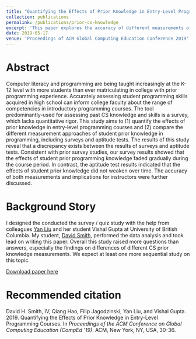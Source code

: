 ```yaml
---
title: "Quantifying the Effects of Prior Knowledge in Entry-Level Programming Courses"
collection: publications
permalink: /publications/prior-cs-knowledge
excerpt: 'This paper explores the accuracy of different measurements of student prior knowledge in CS, and the effects of student prior knowledge in CS on their performance in CS1.'
date: 2019-05-17
venue: 'Proceedings of ACM Global Computing Education Conference 2019'
---
```


Abstract
======
Computer literacy and programming are being taught increasingly at the K-12 level with more students than ever matriculating in college with prior programming experience. Accurately assessing student programming skills acquired in high school can inform college faculty about the range of competencies in introductory programming courses. The tool predominantly-used for assessing past CS knowledge and skills is a survey, which lacks quantitative rigor. This study aims to (1) quantify the effects of prior knowledge in entry-level programming courses and (2) compare the different measurement approaches of student prior knowledge in programming, including surveys and aptitude tests. The results of this study reveal that a discrepancy exists between the results of surveys and aptitude tests. Consistent with prior survey studies, our survey results showed that the effects of student prior programming knowledge faded gradually during the course period. In contrast, the aptitude test results indicated that the effects of student prior knowledge did not weaken over time. The accuracy of both measurements and implications for instructors were further discussed.

Background Story
======
I designed the conducted the survey / quiz study with the help from colleagues [Yan Liu](https://ecps.educ.ubc.ca/person/yan-liu/) and her student Vishal Gupta at University of British Columbia. My student, [David Smith](https://www.linkedin.com/in/david-smith-1b9499102), performed the data analysis and took lead on writing this paper. Overall this study raised more questions than answers, especially the findings on differences of different CS prior knowledge measurements. We expect at least one more sequential study on this topic.

[Download paper here](http://qhao.info/downloads/comped-2019.pdf)

Recommended citation
======
David H. Smith, IV, Qiang Hao, Filip Jagodzinski, Yan Liu, and Vishal Gupta. 2019. Quantifying the Effects of Prior Knowledge in Entry-Level Programming Courses. In *Proceedings of the ACM Conference on Global Computing Education (CompEd '19)*. ACM, New York, NY, USA, 30-36.
